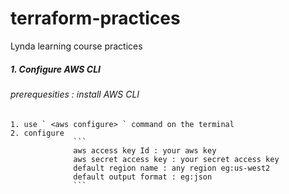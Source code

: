# terraform-practices
Lynda learning course practices

##### 1. Configure AWS CLI
###### prerequesities : install AWS CLI
    1. use ` <aws configure> ` command on the terminal
    2. configure 
                  ```
                  aws access key Id : your aws key
                  aws secret access key : your secret access key
                  default region name : any region eg:us-west2
                  default output format : eg:json
                  ```

